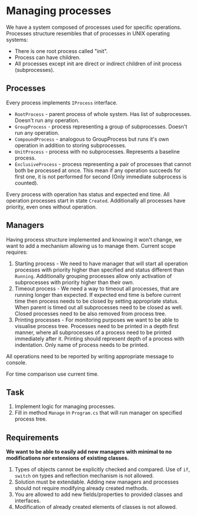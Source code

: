 ﻿# Managing processes

We have a system composed of processes used for specific operations. Processes structure resembles that of processes in
UNIX operating systems:

- There is one root process called "init".
- Process can have children.
- All processes except init are direct or indirect children of init process (subprocesses).

## Processes

Every process implements `IProcess` interface.

- `RootProcess` - parent process of whole system. Has list of subprocesses. Doesn't run any operation.
- `GroupProcess` - process representing a group of subprocesses. Doesn't run any operation.
- `CompoundProcess` - analogous to GroupProcess but runs it's own operation in addition to storing subprocesses.
- `UnitProcess` - process with no subprocesses. Represents a baseline process.
- `ExclusiveProcess` - process representing a pair of processes that cannot both be processed at once. This mean if any
  operation succeeds for first one, it is not performed for second (Only immediate subprocess is counted).

Every process with operation has status and expected end time. All operation processes start in state `Created`.
Additionally all processes have priority, even ones without operation.

## Managers

Having process structure implemented and knowing it won't change, we want to add a mechanism allowing us to manage them.
Current scope requires:

1. Starting process - We need to have manager that will start all operation processes with priority higher than
   specified and status different than `Running`. Additionally grouping processes allow only activation of subprocesses
   with priority higher than their own.
2. Timeout process - We need a way to timeout all processes, that are running longer than expected. If expected end time
   is before current time then process needs to be closed by setting appropriate status. When parent is timed out all
   subprocesses need to be closed as well. Closed processes need to be also removed from process tree.
3. Printing processes - For monitoring purposes we want to be able to visualise process tree. Processes need to be
   printed in a depth first manner, where all subprocesses of a process need to be printed immediately after it.
   Printing should represent depth of a process with indentation. Only name of process needs to be printed.

All operations need to be reported by writing appropriate message to console.

For time comparison use current time.

## Task

1. Implement logic for managing processes.
2. Fill in method `Manage` in `Program.cs` that will run manager on specified process tree.

## Requirements

**We want to be able to easily add new managers with minimal to no modifications nor extensions of existing classes.**

1. Types of objects cannot be explicitly checked and compared. Use of `if`, `switch` on types and reflection mechanism
   is not allowed.
2. Solution must be extendable. Adding new managers and processes should not require modifying already created methods.
3. You are allowed to add new fields/properties to provided classes and interfaces.
4. Modification of already created elements of classes is not allowed.